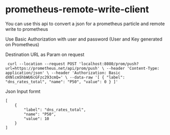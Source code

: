 # prometheus-remote-write-client

You can use this api to convert a json for a prometheus particle and remote write to prometheus

Use Basic Authorization with user and password (User and Key generated on Prometheus) 

Destination URL as Param on request

`
curl --location --request POST 'localhost:8080/prom/push?url=https://prometheus.net/api/prom/push' \
--header 'Content-Type: application/json' \
--header 'Authorization: Basic dXNlcm5hbWU6cGFzc293cmQ=' \
--data-raw '[
    {
        "label": "dns_rates_total",
        "name": "P50",
        "value": 0
    }
]'`

Json Input formt 

```
[
    {
        "label": "dns_rates_total",
        "name": "P50",
        "value": 10
    }
]
